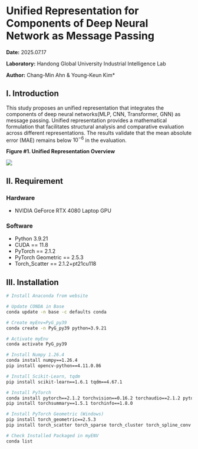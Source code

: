 # Unified Representation for Components of Deep Neural Network as Message Passing

**Date:** 2025.07.17

**Laboratory:** Handong Global University Industrial Intelligence Lab

**Author:** Chang-Min Ahn & Young-Keun Kim*



## I. Introduction

This study proposes an unified representation that integrates the components of deep neural networks(MLP, CNN, Transformer, GNN) as message passing. Unified representation provides a mathematical formulation that facilitates structural analysis and comparative evaluation across different representations. The results validate that the mean absolute error (MAE) remains below $10^{-6}$ in the evaluation.

**Figure #1. Unified Representation Overview**

![](https://github.com/user-attachments/assets/8b69d380-a165-482e-a9d6-0ddf117357fe)



## II. Requirement

### Hardware

* NVIDIA GeForce RTX 4080 Laptop GPU

### Software

* Python 3.9.21
* CUDA == 11.8
* PyTorch == 2.1.2
* PyTorch Geometric == 2.5.3
* Torch_Scatter == 2.1.2+pt21cu118



## III. Installation

```bash
# Install Anaconda from website

# Update CONDA in Base
conda update -n base -c defaults conda

# Create myEnv=PyG_py39
conda create -n PyG_py39 python=3.9.21

# Activate myEnv
conda activate PyG_py39

# Install Numpy 1.26.4
conda install numpy==1.26.4
pip install opencv-python==4.11.0.86

# Install Scikit-Learn, tqdm
pip install scikit-learn==1.6.1 tqdm==4.67.1

# Install PyTorch
conda install pytorch==2.1.2 torchvision==0.16.2 torchaudio==2.1.2 pytorch-cuda=11.8 -c pytorch -c nvidia
pip install torchsummary==1.5.1 torchinfo==1.8.0

# Install PyTorch Geometric (Windows)
pip install torch_geometric==2.5.3
pip install torch_scatter torch_sparse torch_cluster torch_spline_conv -f https://data.pyg.org/whl/torch-2.1.2+cu118.html

# Check Installed Packaged in myENV
conda list

```



